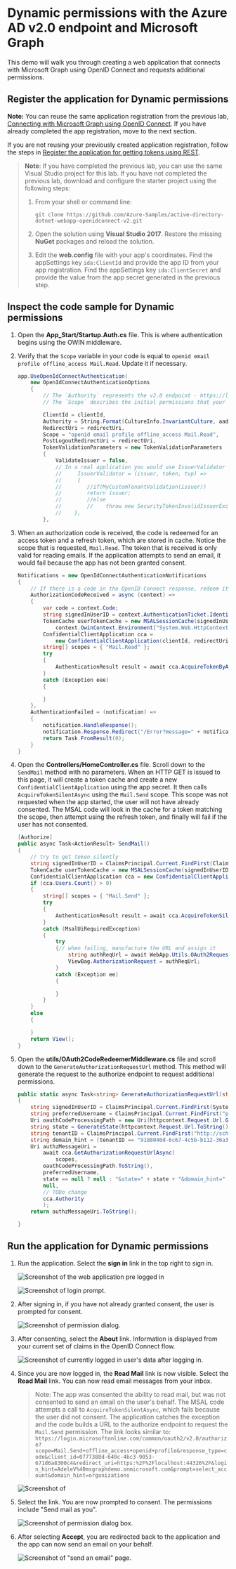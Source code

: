 # Dynamic permissions with the Azure AD v2.0 endpoint and Microsoft Graph

This demo will walk you through creating a web application that connects with Microsoft Graph using OpenID Connect and requests additional permissions.

## Register the application for Dynamic permissions

**Note:** You can reuse the same application registration from the previous lab, [Connecting with Microsoft Graph using OpenID Connect](../02-openid-connect/readme.md). If you have already completed the app registration, move to the next section.

If you are not reusing your previously created application registration, follow the steps in [Register the application for getting tokens using REST](../01-rest-via-powershell/readme.md#register-the-application-for-getting-tokens-using-rest).

> **Note**: If you have completed the previous lab, you can use the same Visual Studio project for this lab. If you have not completed the previous lab, download and configure the starter project using the following steps:
>
> 1. From your shell or command line:
>
>     ```shell
>     git clone https://github.com/Azure-Samples/active-directory-dotnet-webapp-openidconnect-v2.git
>     ```
>
> 1. Open the solution using **Visual Studio 2017**. Restore the missing **NuGet** packages and reload the solution.
>
> 1. Edit the **web.config** file with your app's coordinates. Find the appSettings key `ida:ClientId` and provide the app ID from your app registration. Find the appSettings key `ida:ClientSecret` and provide the value from the app secret generated in the previous step.

## Inspect the code sample for Dynamic permissions

1. Open the **App_Start/Startup.Auth.cs** file. This is where authentication begins using the OWIN middleware.

1. Verify that the `Scope` variable in your code is equal to `openid email profile offline_access Mail.Read`. Update it if necessary.

    ```csharp
    app.UseOpenIdConnectAuthentication(
        new OpenIdConnectAuthenticationOptions
        {
            // The `Authority` represents the v2.0 endpoint - https://login.microsoftonline.com/common/v2.0
            // The `Scope` describes the initial permissions that your app will need.  See https://azure.microsoft.com/documentation/articles/active-directory-v2-scopes/

            ClientId = clientId,
            Authority = String.Format(CultureInfo.InvariantCulture, aadInstance, "common", "/v2.0"),
            RedirectUri = redirectUri,
            Scope = "openid email profile offline_access Mail.Read",
            PostLogoutRedirectUri = redirectUri,
            TokenValidationParameters = new TokenValidationParameters
            {
                ValidateIssuer = false,
                // In a real application you would use IssuerValidator for additional checks, like making sure the user's organization has signed up for your app.
                //     IssuerValidator = (issuer, token, tvp) =>
                //     {
                //        //if(MyCustomTenantValidation(issuer))
                //        return issuer;
                //        //else
                //        //    throw new SecurityTokenInvalidIssuerException("Invalid issuer");
                //    },
            },
    ```

1. When an authorization code is received, the code is redeemed for an access token and a refresh token, which are stored in cache. Notice the scope that is requested, `Mail.Read`. The token that is received is only valid for reading emails. If the application attempts to send an email, it would fail because the app has not been granted consent.

    ```csharp
    Notifications = new OpenIdConnectAuthenticationNotifications
    {
        // If there is a code in the OpenID Connect response, redeem it for an access token and refresh token, and store those away.
        AuthorizationCodeReceived = async (context) =>
        {
            var code = context.Code;
            string signedInUserID = context.AuthenticationTicket.Identity.FindFirst(ClaimTypes.NameIdentifier).Value;
            TokenCache userTokenCache = new MSALSessionCache(signedInUserID,
                context.OwinContext.Environment["System.Web.HttpContextBase"] as HttpContextBase).GetMsalCacheInstance();
            ConfidentialClientApplication cca =
                new ConfidentialClientApplication(clientId, redirectUri, new ClientCredential(appKey), userTokenCache,null);
            string[] scopes = { "Mail.Read" };
            try
            {
                AuthenticationResult result = await cca.AcquireTokenByAuthorizationCodeAsync(code, scopes);
            }
            catch (Exception eee)
            {

            }
        },
        AuthenticationFailed = (notification) =>
        {
            notification.HandleResponse();
            notification.Response.Redirect("/Error?message=" + notification.Exception.Message);
            return Task.FromResult(0);
        }
    }
    ```

1. Open the **Controllers/HomeController.cs** file. Scroll down to the `SendMail` method with no parameters. When an HTTP GET is issued to this page, it will create a token cache and create a new `ConfidentialClientApplication` using the app secret. It then calls `AcquireTokenSilentAsync` using the `Mail.Send` scope. This scope was not requested when the app started, the user will not have already consented.  The MSAL code will look in the cache for a token matching the scope, then attempt using the refresh token, and finally will fail if the user has not consented.

    ```csharp
    [Authorize]
    public async Task<ActionResult> SendMail()
    {
        // try to get token silently
        string signedInUserID = ClaimsPrincipal.Current.FindFirst(ClaimTypes.NameIdentifier).Value;
        TokenCache userTokenCache = new MSALSessionCache(signedInUserID, this.HttpContext).GetMsalCacheInstance();
        ConfidentialClientApplication cca = new ConfidentialClientApplication(clientId, redirectUri,new ClientCredential(appKey), userTokenCache, null);
        if (cca.Users.Count() > 0)
        {
            string[] scopes = { "Mail.Send" };
            try
            {
                AuthenticationResult result = await cca.AcquireTokenSilentAsync(scopes,cca.Users.First());
            }
            catch (MsalUiRequiredException)
            {
                try
                {// when failing, manufacture the URL and assign it
                    string authReqUrl = await WebApp.Utils.OAuth2RequestManager.GenerateAuthorizationRequestUrl(scopes, cca, this.HttpContext, Url);
                    ViewBag.AuthorizationRequest = authReqUrl;
                }
                catch (Exception ee)
                {

                }
            }
        }
        else
        {

        }
        return View();
    }
    ```

1. Open the **utils/OAuth2CodeRedeemerMiddleware.cs** file and scroll down to the `GenerateAuthorizationRequestUrl` method. This method will generate the request to the authorize endpoint to request additional permissions.

    ```csharp
    public static async Task<string> GenerateAuthorizationRequestUrl(string[] scopes, ConfidentialClientApplication cca, HttpContextBase httpcontext, UrlHelper url)
    {
        string signedInUserID = ClaimsPrincipal.Current.FindFirst(System.IdentityModel.Claims.ClaimTypes.NameIdentifier).Value;
        string preferredUsername = ClaimsPrincipal.Current.FindFirst("preferred_username").Value;
        Uri oauthCodeProcessingPath = new Uri(httpcontext.Request.Url.GetLeftPart(UriPartial.Authority).ToString());
        string state = GenerateState(httpcontext.Request.Url.ToString(), httpcontext, url, scopes);
        string tenantID = ClaimsPrincipal.Current.FindFirst("http://schemas.microsoft.com/identity/claims/tenantid").Value;
        string domain_hint = (tenantID == "9188040d-6c67-4c5b-b112-36a304b66dad") ? "consumers" : "organizations";
        Uri authzMessageUri =
            await cca.GetAuthorizationRequestUrlAsync(
                scopes,
            oauthCodeProcessingPath.ToString(),
            preferredUsername,
            state == null ? null : "&state=" + state + "&domain_hint=" + domain_hint,
            null,
            // TODo change
            cca.Authority
            );
        return authzMessageUri.ToString();

    }
    ```

## Run the application for Dynamic permissions

1. Run the application. Select the **sign in** link in the top right to sign in.

    ![Screenshot of the web application pre logged in](../../Images/13.png)

    ![Screenshot of login prompt.](../../Images/14.png)

1. After signing in, if you have not already granted consent, the user is prompted for consent.

    ![Screenshot of permission dialog.](../../Images/15.png)

1. After consenting, select the **About** link. Information  is displayed from your current set of claims in the OpenID Connect flow.

    ![Screenshot of currently logged in user's data after logging in.](../../Images/16.png)

1. Since you are now logged in, the **Read Mail** link is now visible. Select the **Read Mail** link. You can now read email messages from your inbox.

    >Note: The app was consented the ability to read mail, but was not consented to send an email on the user's behalf. The MSAL code attempts a call to `AcquireTokenSilentAsync`, which fails because the user did not consent. The application catches the exception and the code builds a URL to the authorize endpoint to request the `Mail.Send` permission. The link looks similar to: `https://login.microsoftonline.com/common/oauth2/v2.0/authorize?scope=Mail.Send+offline_access+openid+profile&response_type=code&client_id=0777388d-640c-4bc3-9053-671d6a8300c4&redirect_uri=https:%2F%2Flocalhost:44326%2F&login_hint=AdeleV%40msgraphdemo.onmicrosoft.com&prompt=select_account&domain_hint=organizations`

    ![Screenshot of ](../../Images/17.png)

1. Select the link. You are now prompted to consent. The permissions include "Send mail as you".

    ![Screenshot of permission dialog box.](../../Images/18.png)

1. After selecting **Accept**, you are redirected back to the application and the app can now send an email on your behalf.

    ![Screenshot of "send an email" page.](../../Images/19.png)